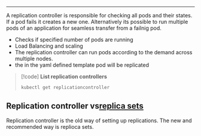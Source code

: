***
A replication controller is responsible for checking all pods and their states.
If a pod fails it creates a new one.
Alternatively its possible to run multiple pods of an application for seamless transfer from a failnig pod.

- Checks if specified number of pods are running
- Load Balancing and scaling
- The replication controller can run pods according to the demand across multiple nodes.
- the in the yaml defined template pod will be replicated
>[!code] **List replication controllers**
>```sh
>kubectl get replicationcontroller
>```
## Replication controller vs[replica sets](replica%20sets.md)
Replication controller is the old way of setting up replications.
The new and recommended way is replioca sets.

